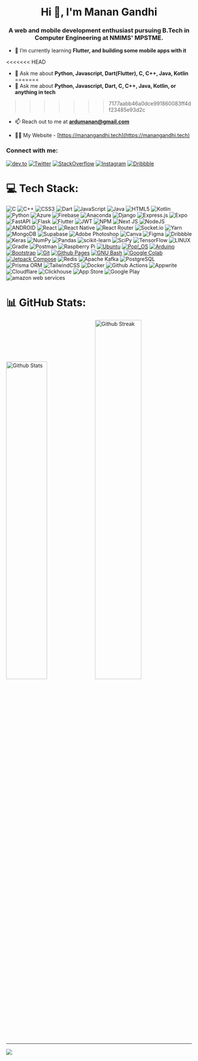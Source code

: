 <h1 align="center">Hi 👋, I'm Manan Gandhi</h1>
<h3 align="center">A web and mobile development enthusiast pursuing B.Tech in Computer Engineering at NMIMS' MPSTME.</h3>

-   🌱 I’m currently learning **Flutter, and building some mobile apps with it**

<<<<<<< HEAD
-   💬 Ask me about **Python, Javascript, Dart(Flutter), C, C++, Java, Kotlin**
=======
- 💬 Ask me about **Python, Javascript, Dart, C, C++, Java, Kotlin, or anything in tech**
>>>>>>> 7177aabb46a0dce991860083ff4df23485e93d2c

-   📫 Reach out to me at **ardumanan@gmail.com**

-   🧑‍💻 My Website - [https://manangandhi.tech](https://manangandhi.tech)

<h3 align="left">Connect with me:</h3>
<p align="left">
<a href='https://dev.to/manangandhi1810' target="_blank"><img alt='dev.to' src='https://img.shields.io/badge/Dev.to-100000?style=for-the-badge&logo=dev.to&logoColor=white&labelColor=016489&color=016489'/></a>
<a href='https://twitter.com/manangandhi1810' target="_blank"><img alt='Twitter' src='https://img.shields.io/badge/Twitter-100000?style=for-the-badge&logo=Twitter&logoColor=white&labelColor=00BAFF&color=00BAFF'/></a>
<a href='https://stackoverflow.com/users/13796190/manangandhi1810' target="_blank"><img alt='StackOverflow' src='https://img.shields.io/badge/Stack_Overflow-100000?style=for-the-badge&logo=StackOverflow&logoColor=white&labelColor=E10000&color=E10000'/></a>
<a href='https://instagram.com/manan.py' target="_blank"><img alt='Instagram' src='https://img.shields.io/badge/Instagram-100000?style=for-the-badge&logo=Instagram&logoColor=white&labelColor=FE0098&color=FE0098'/></a>
<a href='https://dribbble.com/MananGandhi1810/about' target="_blank"><img alt='Dribbble' src='https://img.shields.io/badge/Dribbble-100000?style=for-the-badge&logo=Dribbble&logoColor=white&labelColor=FEE201&color=FEE201'/></a>
</p>

# 💻 Tech Stack:

![C](https://img.shields.io/badge/c-%2300599C.svg?style=for-the-badge&logo=c&logoColor=white) ![C++](https://img.shields.io/badge/c++-%2300599C.svg?style=for-the-badge&logo=c%2B%2B&logoColor=white) ![CSS3](https://img.shields.io/badge/css3-%231572B6.svg?style=for-the-badge&logo=css3&logoColor=white) ![Dart](https://img.shields.io/badge/dart-%230175C2.svg?style=for-the-badge&logo=dart&logoColor=white) ![JavaScript](https://img.shields.io/badge/javascript-%23323330.svg?style=for-the-badge&logo=javascript&logoColor=%23F7DF1E) ![Java](https://img.shields.io/badge/java-%23ED8B00.svg?style=for-the-badge&logo=java&logoColor=white) ![HTML5](https://img.shields.io/badge/html5-%23E34F26.svg?style=for-the-badge&logo=html5&logoColor=white) ![Kotlin](https://img.shields.io/badge/kotlin-%230095D5.svg?style=for-the-badge&logo=kotlin&logoColor=white) ![Python](https://img.shields.io/badge/python-3670A0?style=for-the-badge&logo=python&logoColor=ffdd54) ![Azure](https://img.shields.io/badge/azure-%230072C6.svg?style=for-the-badge&logo=azure-devops&logoColor=white) ![Firebase](https://img.shields.io/badge/firebase-%23039BE5.svg?style=for-the-badge&logo=firebase) ![Anaconda](https://img.shields.io/badge/Anaconda-%2344A833.svg?style=for-the-badge&logo=anaconda&logoColor=white) ![Django](https://img.shields.io/badge/django-%23092E20.svg?style=for-the-badge&logo=django&logoColor=white) ![Express.js](https://img.shields.io/badge/express.js-%23404d59.svg?style=for-the-badge&logo=express&logoColor=%2361DAFB) ![Expo](https://img.shields.io/badge/expo-1C1E24?style=for-the-badge&logo=expo&logoColor=#D04A37) ![FastAPI](https://img.shields.io/badge/FastAPI-005571?style=for-the-badge&logo=fastapi) ![Flask](https://img.shields.io/badge/flask-%23000.svg?style=for-the-badge&logo=flask&logoColor=white) ![Flutter](https://img.shields.io/badge/Flutter-%2302569B.svg?style=for-the-badge&logo=Flutter&logoColor=white) ![JWT](https://img.shields.io/badge/JWT-black?style=for-the-badge&logo=JSON%20web%20tokens) ![NPM](https://img.shields.io/badge/NPM-%23000000.svg?style=for-the-badge&logo=npm&logoColor=white) ![Next JS](https://img.shields.io/badge/Next-black?style=for-the-badge&logo=next.js&logoColor=white) ![NodeJS](https://img.shields.io/badge/node.js-6DA55F?style=for-the-badge&logo=node.js&logoColor=white) ![ANDROID](https://img.shields.io/badge/android-%2320232a.svg?style=for-the-badge&logo=android&logoColor=%a4c639) ![React](https://img.shields.io/badge/react-%2320232a.svg?style=for-the-badge&logo=react&logoColor=%2361DAFB) ![React Native](https://img.shields.io/badge/react_native-%2320232a.svg?style=for-the-badge&logo=react&logoColor=%2361DAFB) ![React Router](https://img.shields.io/badge/React_Router-CA4245?style=for-the-badge&logo=react-router&logoColor=white) ![Socket.io](https://img.shields.io/badge/Socket.io-black?style=for-the-badge&logo=socket.io&badgeColor=010101) ![Yarn](https://img.shields.io/badge/yarn-%232C8EBB.svg?style=for-the-badge&logo=yarn&logoColor=white) ![MongoDB](https://img.shields.io/badge/MongoDB-%234ea94b.svg?style=for-the-badge&logo=mongodb&logoColor=white) ![Supabase](https://img.shields.io/badge/Supabase-3ECF8E?style=for-the-badge&logo=supabase&logoColor=white) ![Adobe Photoshop](https://img.shields.io/badge/adobephotoshop-%2331A8FF.svg?style=for-the-badge&logo=adobephotoshop&logoColor=white) ![Canva](https://img.shields.io/badge/Canva-%2300C4CC.svg?style=for-the-badge&logo=Canva&logoColor=white) ![Figma](https://img.shields.io/badge/figma-%23F24E1E.svg?style=for-the-badge&logo=figma&logoColor=white) ![Dribbble](https://img.shields.io/badge/Dribbble-EA4C89?style=for-the-badge&logo=dribbble&logoColor=white) ![Keras](https://img.shields.io/badge/Keras-%23D00000.svg?style=for-the-badge&logo=Keras&logoColor=white) ![NumPy](https://img.shields.io/badge/numpy-%23013243.svg?style=for-the-badge&logo=numpy&logoColor=white) ![Pandas](https://img.shields.io/badge/pandas-%23150458.svg?style=for-the-badge&logo=pandas&logoColor=white) ![scikit-learn](https://img.shields.io/badge/scikit--learn-%23F7931E.svg?style=for-the-badge&logo=scikit-learn&logoColor=white) ![SciPy](https://img.shields.io/badge/SciPy-%230C55A5.svg?style=for-the-badge&logo=scipy&logoColor=%white) ![TensorFlow](https://img.shields.io/badge/TensorFlow-%23FF6F00.svg?style=for-the-badge&logo=TensorFlow&logoColor=white) ![LINUX](https://img.shields.io/badge/Linux-FCC624?style=for-the-badge&logo=linux&logoColor=black) ![Gradle](https://img.shields.io/badge/Gradle-02303A.svg?style=for-the-badge&logo=Gradle&logoColor=white) ![Postman](https://img.shields.io/badge/Postman-FF6C37?style=for-the-badge&logo=postman&logoColor=white) ![Raspberry Pi](https://img.shields.io/badge/-RaspberryPi-C51A4A?style=for-the-badge&logo=Raspberry-Pi) <a href='' target="_blank"><img alt='Ubuntu' src='https://img.shields.io/badge/Ubuntu-100000?style=for-the-badge&logo=Ubuntu&logoColor=white&labelColor=970000&color=970000'/></a> <a href='' target="_blank"><img alt='Pop!_OS' src='https://img.shields.io/badge/Pop!_OS-100000?style=for-the-badge&logo=Pop!_OS&logoColor=white&labelColor=001FFE&color=001FFE'/></a> <a href='' target="_blank"><img alt='Arduino' src='https://img.shields.io/badge/Arduino-100000?style=for-the-badge&logo=Arduino&logoColor=white&labelColor=01D1FE&color=01D1FE'/></a> <a href='' target="_blank"><img alt='Bootstrap' src='https://img.shields.io/badge/Bootstrap-100000?style=for-the-badge&logo=Bootstrap&logoColor=white&labelColor=00FF09&color=00FF09'/></a> <a href='' target="_blank"><img alt='Git' src='https://img.shields.io/badge/Git-100000?style=for-the-badge&logo=Git&logoColor=white&labelColor=CBCB00&color=CBCB00'/></a> <a href='' target="_blank"><img alt='Github Pages' src='https://img.shields.io/badge/Github_Pages-100000?style=for-the-badge&logo=Github Pages&logoColor=white&labelColor=01C678&color=01C678'/></a> <a href='' target="_blank"><img alt='GNU Bash' src='https://img.shields.io/badge/Bash-100000?style=for-the-badge&logo=GNU Bash&logoColor=white&labelColor=010100&color=010100'/></a> <a href='' target="_blank"><img alt='Google Colab' src='https://img.shields.io/badge/Colab-100000?style=for-the-badge&logo=Google Colab&logoColor=white&labelColor=FF6701&color=FF6701'/></a> <a href='' target="_blank"><img alt='Jetpack Compose' src='https://img.shields.io/badge/Jetpack_Compose-100000?style=for-the-badge&logo=Jetpack Compose&logoColor=white&labelColor=016489&color=016489'/></a> <img alt='Redis' src='https://img.shields.io/badge/Redis-blue.svg?style=for-the-badge&logo=redis&logoColor' /> <img alt='Apache Kafka' src='https://img.shields.io/badge/Apache_Kafka-100000?style=for-the-badge&logo=Apache Kafka&logoColor=white&labelColor=008CFE&color=008CFE'/> <img alt='PostgreSQL' src='https://img.shields.io/badge/PostgreSQL-yellow.svg?style=for-the-badge&logo=postgresql&logoColor' /> <img alt='Prisma ORM' src='https://img.shields.io/badge/Prisma ORM-success.svg?style=for-the-badge&logo=prisma&logoColor' /> <img alt='TailwindCSS' src='https://img.shields.io/badge/TailwindCSS-green.svg?style=for-the-badge&logo=tailwindcss&logoColor' /> <img alt='Docker' src='https://img.shields.io/badge/Docker-blueviolet.svg?style=for-the-badge&logo=docker&logoColor' /> <img alt='Github Actions' src='https://img.shields.io/badge/Github Actions-orange.svg?style=for-the-badge&logo=github-actions&logoColor' /> <img alt='Appwrite' src='https://img.shields.io/badge/Appwrite-informational.svg?style=for-the-badge&logo=appwrite&logoColor' /> <img alt='Cloudflare' src='https://img.shields.io/badge/Cloudflare-100000?style=for-the-badge&logo=Cloudflare&logoColor=white&labelColor=FEE300&color=FEE300'/> <img alt='Clickhouse' src='https://img.shields.io/badge/Clickhouse-100000?style=for-the-badge&logo=Clickhouse&logoColor=white&labelColor=001FFE&color=001FFE'/> <img alt='App Store' src='https://img.shields.io/badge/App_Store Connect-100000?style=for-the-badge&logo=App Store&logoColor=white&labelColor=001FFE&color=001FFE'/> <img alt='Google Play' src='https://img.shields.io/badge/Play_Console-100000?style=for-the-badge&logo=Google Play&logoColor=white&labelColor=018709&color=018709'/> <img alt='amazon web services' src='https://img.shields.io/badge/AWS-100000?style=for-the-badge&logo=amazon web services&logoColor=white&labelColor=FFA200&color=FFA200'/>

# 📊 GitHub Stats:

<img width="47%" src="https://github-readme-stats.vercel.app/api?username=MananGandhi1810&show_icons=true&layout=compact&count_private=true&theme=vision-friendly-dark&hide_border=true&custom_title=Github%20Stats&border_radius=10" alt="Github Stats"> <img width="50%" src="https://github-readme-streak-stats.herokuapp.com/?user=MananGandhi1810&theme=vision-friendly-dark&hide_border=true&date_format=j%20M%5B%20Y%5D&border_radius=10" alt="Github Streak"></p></p>

---

[![](https://visitcount.itsvg.in/api?id=manangandhi1810&icon=0&color=0)](https://visitcount.itsvg.in)
